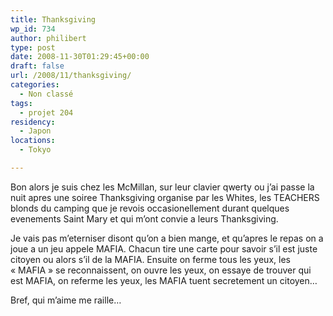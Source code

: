 ```yaml
---
title: Thanksgiving
wp_id: 734
author: philibert
type: post
date: 2008-11-30T01:29:45+00:00
draft: false
url: /2008/11/thanksgiving/
categories:
  - Non classé
tags:
  - projet 204
residency:
  - Japon
locations:
  - Tokyo

---
```

Bon alors je suis chez les McMillan, sur leur clavier qwerty ou j&rsquo;ai passe la nuit apres une soiree Thanksgiving organise par les Whites, les TEACHERS blonds du camping que je revois occasionellement durant quelques evenements Saint Mary et qui m&rsquo;ont convie a leurs Thanksgiving.

Je vais pas m&rsquo;eterniser disont qu&rsquo;on a bien mange, et qu&rsquo;apres le repas on a joue a un jeu appele MAFIA. Chacun tire une carte pour savoir s&rsquo;il est juste citoyen ou alors s&rsquo;il de la MAFIA. Ensuite on ferme tous les yeux, les « MAFIA » se reconnaissent, on ouvre les yeux, on essaye de trouver qui est MAFIA, on referme les yeux, les MAFIA tuent secretement un citoyen&#8230;

Bref, qui m&rsquo;aime me raille&#8230;